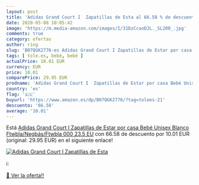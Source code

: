 ```yaml
---
layout: post
title: 'Adidas Grand Court I  Zapatillas de Esta al 66.58 % de descuento'
date: 2020-05-08 10:05:42
image: 'https://m.media-amazon.com/images/I/31DzCcaoDJL._SL200_.jpg'
comments: true
category: ofertas
author: ring
slug: 'B07QGK2776-es Adidas Grand Court I Zapatillas de Estar por casa Bebé...'
tags: [ tole.es, bebé, bebé ]
actualPrice: 10.01 EUR
currency: EUR
price: 10.01
comparePrice: 29.95 EUR
prodname: 'Adidas Grand Court I  Zapatillas de Estar por casa Bebé Unisex  Blanco  Ftwbla/Negbás/Ftwbla 000   23.5 EU'
country: 'es'
flag: '🇪🇸'
buyurl: 'https://www.amazon.es/dp/B07QGK2776/?tag=tolees-21'
descuento: '66.58'
average: '10.01'
---
```


Está [Adidas Grand Court I  Zapatillas de Estar por casa Bebé Unisex  Blanco  Ftwbla/Negbás/Ftwbla 000   23.5 EU](https://www.amazon.es/dp/B07QGK2776/?tag=tolees-21) con 66.58 de descuento por 10.01 EUR (original: 29.95 EUR) en el siguiente enlace!

[![Adidas Grand Court I  Zapatillas de Esta](https://m.media-amazon.com/images/I/31DzCcaoDJL._SL200_.jpg)](https://www.amazon.es/dp/B07QGK2776/?tag=tolees-21)

ℹ️:


[🛒 Ver la oferta!!](https://www.amazon.es/dp/B07QGK2776/?tag=tolees-21)
